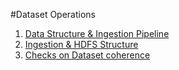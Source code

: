 #Dataset Operations
1. [Data Structure & Ingestion Pipeline](https://github.com/bianchi74/daf/blob/master/docs/datamgmt/operations/ingestion_dataset_add.md)
2. [Ingestion & HDFS Structure](https://github.com/bianchi74/daf/blob/master/docs/datamgmt/operations/ingestion_hdfs_structure.md)
3. [Checks on Dataset coherence](https://github.com/bianchi74/daf/blob/master/docs/datamgmt/operations/dataset_checks.md)
